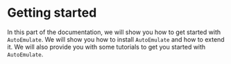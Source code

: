 # Getting started

In this part of the documentation, we will show you how to get started with `AutoEmulate`.
We will show you how to install `AutoEmulate` and how to extend it. We will also provide you with some tutorials to get you started with `AutoEmulate`.
